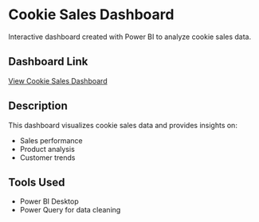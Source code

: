 # Cookie Sales Dashboard

Interactive dashboard created with Power BI to analyze cookie sales data.

## Dashboard Link
[View Cookie Sales Dashboard](https://app.powerbi.com/groups/me/reports/fb6564e6-b9cd-46e6-ab5b-e01a7eb78054/d993c6b594f3ac1897c0?experience=power-bi)

## Description
This dashboard visualizes cookie sales data and provides insights on:
- Sales performance
- Product analysis
- Customer trends

## Tools Used
- Power BI Desktop
- Power Query for data cleaning


